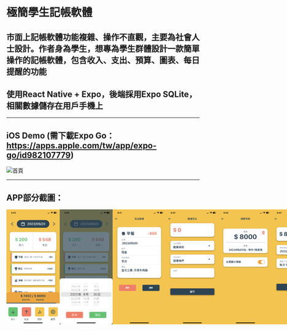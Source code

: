 # 極簡學生記帳軟體
## 市面上記帳軟體功能複雜、操作不直觀，主要為社會人士設計。作者身為學生，想專為學生群體設計一款簡單操作的記帳軟體，包含收入、支出、預算、圖表、每日提醒的功能
## 使用React Native + Expo，後端採用Expo SQLite，相關數據儲存在用戶手機上

---

## iOS Demo (需下載Expo Go：https://apps.apple.com/tw/app/expo-go/id982107779)
  <img src="https://qr.expo.dev/eas-update?updateId=1d5c1ac6-202b-4000-9116-cefe649d87a6&appScheme=exp&host=u.expo.dev" alt="首頁"  height="200">
  
---

## APP部分截圖：
<div style="display: flex; align-items: center;">
  <img src="首頁.PNG" alt="首頁"  height="300">
  <img src="選擇日期.PNG" alt="首頁"  height="300">
  <img src="支出細節.PNG" alt="首頁"  height="300">
  <img src="新增支出.PNG" alt="首頁" height="300">
  <img src="預算.PNG" alt="首頁" height="300">
  <img src="新增預算.PNG" alt="首頁" height="300">
  <img src="每日提醒.PNG" alt="首頁" height="300">
  <img src="統計.PNG" alt="首頁" height="300">
  <img src="帳戶管理.jpeg" alt="首頁" height="300">
</div>
